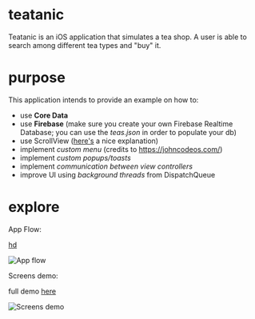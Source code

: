 # teatanic
Teatanic is an iOS application that simulates a tea shop. A user is able to search among different tea types and "buy" it.

# purpose
This application intends to provide an example on how to:
- use **Core Data**
- use **Firebase** (make sure you create your own Firebase Realtime Database; you can use the *teas.json* in order to populate your db)
- use ScrollView ([here's](https://medium.com/macoclock/scroll-views-in-xcode-11-d1600540e0d2) a nice explanation)
- implement *custom menu* (credits to https://johncodeos.com/)
- implement *custom popups/toasts*
- implement *communication between view controllers*
- improve UI using *background threads* from DispatchQueue

# explore
App Flow:

[hd](https://i.ibb.co/T4Bhrbz/image-3.png)

![App flow](https://i.ibb.co/N96Y7mw/image-3.png)

Screens demo:

full demo [here](https://s9.gifyu.com/images/ezgif.com-gif-maker-183b252b90202e67e.gif)

![Screens demo](https://s9.gifyu.com/images/ezgif.com-gif-maker-183b252b90202e67e.gif)
